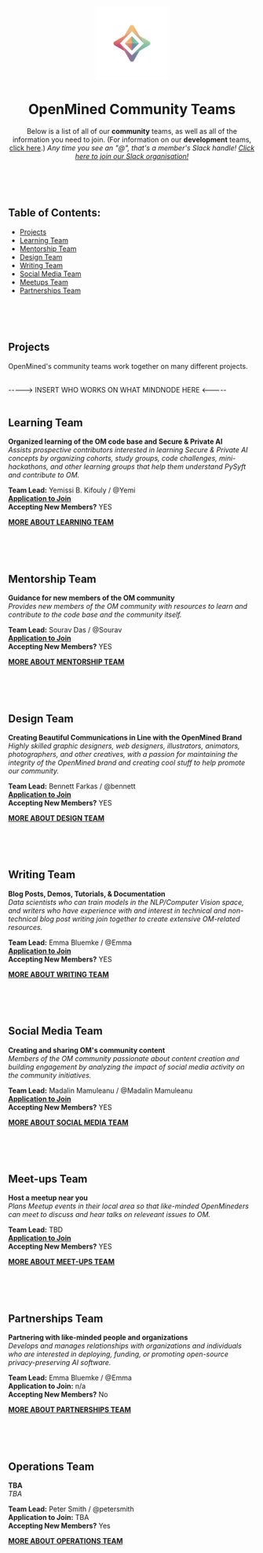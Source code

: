 <div align="center">
  <img alt="OpenMined Logo" src="/images/logo.png">
  <h1><strong>OpenMined Community Teams</strong></h1>
  <p>Below is a list of all of our <strong>community</strong> teams, as well as all of the information you need to join. (For information on our <strong>development</strong> teams, <a href="Development-Teams.md">click here</a>.) <em>Any time you see an "@", that's a member's Slack handle! <a href="https://slack.openmined.org">Click here to join our Slack organisation!</a></em>
    </p></div>
    
<br><br><br>

## Table of Contents:
- [Projects](#projects)
- [Learning Team](#learning-team)
- [Mentorship Team](#mentorship-team)
- [Design Team](#design-team)
- [Writing Team](#writing-team)
- [Social Media Team](#social-media-team)
- [Meetups Team](#meetups-team)
- [Partnerships Team](#partnerships-team)

<br><br><br>

## Projects
OpenMined's community teams work together on many different projects.<br><br>

-----> INSERT WHO WORKS ON WHAT MINDNODE HERE <----- <br><br>

## Learning Team
**Organized learning of the OM code base and Secure & Private AI**<br>
*Assists prospective contributors interested in learning Secure & Private AI concepts by organizing cohorts, study groups, code challenges, mini-hackathons, and other learning groups that help them understand PySyft and contribute to OM.*<br>

**Team Lead:** Yemissi B. Kifouly  /  @Yemi<br>
[**Application to Join**](https://docs.google.com/forms/d/e/1FAIpQLSelt05UbqIivQOoddG7fk17tZQJgNd2Km7hAQaTa0vZEFsoxA/viewform)<br>
**Accepting New Members?** YES<br>

[**MORE ABOUT LEARNING TEAM**](Learning-Team.md)

<br><br><br>

## Mentorship Team
**Guidance for new members of the OM community**<br>
*Provides new members of the OM community with resources to learn and contribute to the code base and the community itself.*<br>

**Team Lead:**  Sourav Das  /  @Sourav<br>
[**Application to Join**](https://forms.gle/WRp4r5GU4QbraPH3A)<br>
**Accepting New Members?** YES<br>

[**MORE ABOUT MENTORSHIP TEAM**](Mentorship-Team.md)

<br><br><br>

## Design Team
**Creating Beautiful Communications in Line with the OpenMined Brand**<br>
*Highly skilled graphic designers, web designers, illustrators, animators, photographers, and other creatives, with a passion for maintaining the integrity of the OpenMined brand and creating cool stuff to help promote our community.*

**Team Lead:**  Bennett Farkas  /  @bennett <br>
[**Application to Join**](https://forms.gle/MEJBEU1P1PfCTN3D8)<br>
**Accepting New Members?** YES<br>

[**MORE ABOUT DESIGN TEAM**](Design-Team.md)

<br><br><br>

## Writing Team
**Blog Posts, Demos, Tutorials, & Documentation**<br>
*Data scientists who can train models in the NLP/Computer Vision space, and writers who have experience with and interest in technical and non-technical blog post writing join together to create extensive OM-related resources.*

**Team Lead:**  Emma Bluemke  /  @Emma <br>
[**Application to Join**](https://forms.gle/URTqQEENRQr6RHFL8)<br>
**Accepting New Members?** YES<br>

[**MORE ABOUT WRITING TEAM**](Writing-Team.md)

<br><br><br>

## Social Media Team
**Creating and sharing OM's community content**<br>
*Members of the OM community passionate about content creation and building engagement by analyzing the impact of social media activity on the community initiatives.*<br>

**Team Lead:**  Madalin Mamuleanu  /  @Madalin Mamuleanu<br>
[**Application to Join**](https://forms.gle/TLyc8FYVmthsmkV66)<br>
**Accepting New Members?** YES<br>

[**MORE ABOUT SOCIAL MEDIA TEAM**](Social-Media-Team.md)

<br><br><br>

## Meet-ups Team
**Host a meetup near you**<br>
*Plans Meetup events in their local area so that like-minded OpenMineders can meet to discuss and hear talks on releveant issues to OM.*<br>

**Team Lead:**  TBD<br>
[**Application to Join**](https://forms.gle/Bzm7SxLs3xBsgwiZ9)<br>
**Accepting New Members?** YES<br>

[**MORE ABOUT MEET-UPS TEAM**](Meet-Ups-Team.md)

<br><br><br>

## Partnerships Team
**Partnering with like-minded people and organizations**<br>
*Develops and manages relationships with organizations and individuals who are interested in deploying, funding, or promoting open-source privacy-preserving AI software.*<br>

**Team Lead:**  Emma Bluemke  /  @Emma <br>
**Application to Join:** n/a <br>
**Accepting New Members?** No<br>

[**MORE ABOUT PARTNERSHIPS TEAM**](Partnerships-Team.md)

<br><br><br>

## Operations Team
**TBA**<br>
*TBA*<br>

**Team Lead:**  Peter Smith  /  @petersmith <br>
**Application to Join:** TBA <br>
**Accepting New Members?** Yes<br>

[**MORE ABOUT OPERATIONS TEAM**](Operations-Team.md)



